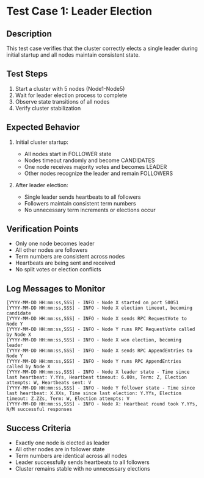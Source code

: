 # Test Case 1: Leader Election

## Description

This test case verifies that the cluster correctly elects a single leader during initial startup and all nodes maintain consistent state.

## Test Steps

1. Start a cluster with 5 nodes (Node1-Node5)
2. Wait for leader election process to complete
3. Observe state transitions of all nodes
4. Verify cluster stabilization

## Expected Behavior

1. Initial cluster startup:

   - All nodes start in FOLLOWER state
   - Nodes timeout randomly and become CANDIDATES
   - One node receives majority votes and becomes LEADER
   - Other nodes recognize the leader and remain FOLLOWERS

2. After leader election:
   - Single leader sends heartbeats to all followers
   - Followers maintain consistent term numbers
   - No unnecessary term increments or elections occur

## Verification Points

- Only one node becomes leader
- All other nodes are followers
- Term numbers are consistent across nodes
- Heartbeats are being sent and received
- No split votes or election conflicts

## Log Messages to Monitor

```
[YYYY-MM-DD HH:mm:ss,SSS] - INFO - Node X started on port 50051
[YYYY-MM-DD HH:mm:ss,SSS] - INFO - Node X election timeout, becoming candidate
[YYYY-MM-DD HH:mm:ss,SSS] - INFO - Node X sends RPC RequestVote to Node Y
[YYYY-MM-DD HH:mm:ss,SSS] - INFO - Node Y runs RPC RequestVote called by Node X
[YYYY-MM-DD HH:mm:ss,SSS] - INFO - Node X won election, becoming leader
[YYYY-MM-DD HH:mm:ss,SSS] - INFO - Node X sends RPC AppendEntries to Node Y
[YYYY-MM-DD HH:mm:ss,SSS] - INFO - Node Y runs RPC AppendEntries called by Node X
[YYYY-MM-DD HH:mm:ss,SSS] - INFO - Node X leader state - Time since last heartbeat: Y.YYs, Heartbeat timeout: 6.00s, Term: Z, Election attempts: W, Heartbeats sent: V
[YYYY-MM-DD HH:mm:ss,SSS] - INFO - Node Y follower state - Time since last heartbeat: X.XXs, Time since last election: Y.YYs, Election timeout: Z.ZZs, Term: W, Election attempts: V
[YYYY-MM-DD HH:mm:ss,SSS] - INFO - Node X: Heartbeat round took Y.YYs, N/M successful responses
```

## Success Criteria

- Exactly one node is elected as leader
- All other nodes are in follower state
- Term numbers are identical across all nodes
- Leader successfully sends heartbeats to all followers
- Cluster remains stable with no unnecessary elections
